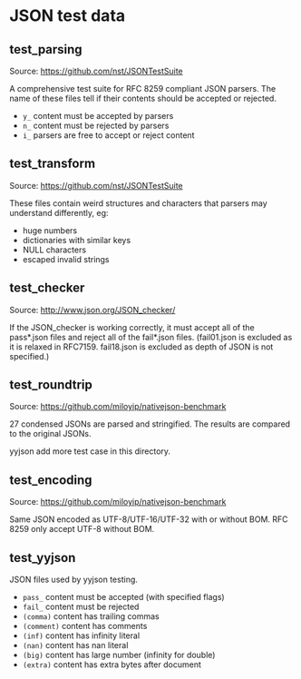 # JSON test data


## test_parsing
Source: <https://github.com/nst/JSONTestSuite>

A comprehensive test suite for RFC 8259 compliant JSON parsers.
The name of these files tell if their contents should be accepted or rejected.

- `y_` content must be accepted by parsers
- `n_` content must be rejected by parsers
- `i_` parsers are free to accept or reject content


## test_transform
Source: <https://github.com/nst/JSONTestSuite>

These files contain weird structures and characters that parsers may understand differently, eg:

- huge numbers
- dictionaries with similar keys
- NULL characters
- escaped invalid strings


## test_checker
Source: <http://www.json.org/JSON_checker/>

If the JSON_checker is working correctly, it must accept all of the pass\*.json files and reject all of the fail\*.json files. (fail01.json is excluded as it is relaxed in RFC7159. fail18.json is excluded as depth of JSON is not specified.)


## test_roundtrip
Source: <https://github.com/miloyip/nativejson-benchmark>

27 condensed JSONs are parsed and stringified. The results are compared to the original JSONs.

yyjson add more test case in this directory.

## test_encoding
Source: <https://github.com/miloyip/nativejson-benchmark>

Same JSON encoded as UTF-8/UTF-16/UTF-32 with or without BOM. RFC 8259 only accept UTF-8 without BOM.


## test_yyjson
JSON files used by yyjson testing.

- `pass_` content must be accepted (with specified flags)
- `fail_` content must be rejected
- `(comma)` content has trailing commas
- `(comment)` content has comments
- `(inf)` content has infinity literal
- `(nan)` content has nan literal
- `(big)` content has large number (infinity for double)
- `(extra)` content has extra bytes after document
